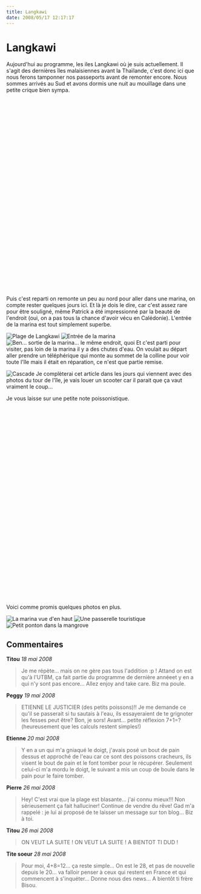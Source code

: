 ```yaml
---
title: Langkawi
date: 2008/05/17 12:17:17
---
```

# Langkawi
Aujourd'hui au programme, les iles Langkawi où je suis actuellement. Il s'agit des dernières îles malaisiennes avant la Thaïlande, c'est donc ici que nous ferons tamponner nos passeports avant de remonter encore. Nous sommes arrivés au Sud et avons dormis une nuit au mouillage dans une petite crique bien sympa.

<div><object width="640" height="505"><param name="movie" value="http://www.dailymotion.com/swf/x5lrr0&related=1"></param><param name="allowFullScreen" value="true"></param><param name="allowScriptAccess" value="always"></param><embed src="http://www.dailymotion.com/swf/x5lrr0&related=1" type="application/x-shockwave-flash" width="640" height="505" allowFullScreen="true" allowScriptAccess="always"></embed></object></div>

Puis c'est reparti on remonte un peu au nord pour aller dans une marina, on compte rester quelques jours ici. Et là je dois le dire, car c'est assez rare pour être souligné, même Patrick a été impressionné par la beauté de l'endroit (oui, on a pas tous la chance d'avoir vécu en Calédonie). L'entrée de la marina est tout simplement superbe.

![Plage de Langkawi ](blog/Langkawi/1211018197eneE.jpg "Plage de Langkawi ")
![Entrée de la marina ](blog/Langkawi/1211018204F7Ee.jpg "Entrée de la marina ")
![Ben... sortie de la marina... le même endroit, quoi ](blog/Langkawi/1211018457DniB.jpg "Ben... sortie de la marina... le même endroit, quoi ")
Et c'est parti pour visiter, pas loin de la marina il y a des chutes d'eau. On voulait au départ aller prendre un téléphérique qui monte au sommet de la colline pour voir toute l'île mais il était en réparation, ce n'est que partie remise.

![Cascade ](blog/Langkawi/1211018190Pmip.jpg "Cascade ")
Je complèterai cet article dans les jours qui viennent avec des photos du tour de l'île, je vais louer un scooter car il parait que ça vaut vraiment le coup...

Je vous laisse sur une petite note poissonistique.

<div><object width="640" height="505"><param name="movie" value="http://www.dailymotion.com/swf/x5gab6&v3=1&related=1"></param><param name="allowFullScreen" value="true"></param><param name="allowScriptAccess" value="always"></param><embed src="http://www.dailymotion.com/swf/x5gab6&v3=1&related=1" type="application/x-shockwave-flash" width="640" height="505" allowFullScreen="true" allowScriptAccess="always"></embed></object></div>

Voici comme promis quelques photos en plus.

![La marina vue d'en haut ](blog/Langkawi/1212397933wQ6v.jpg "La marina vue d'en haut ")
![Une passerelle touristique ](blog/Langkawi/1212398042f2k1.jpg "Une passerelle touristique ")
![Petit ponton dans la mangrove ](blog/Langkawi/1212397931akoQ.jpg "Petit ponton dans la mangrove ")

## Commentaires

__Titou__ _18 mai 2008_
> Je me répète... mais on ne gère pas tous l'addition :p ! Attand on est qu'à l'UTBM, ça fait partie du programme de dernière annéeet y en a qui n'y sont pas encore...
Allez enjoy and take care. Biz ma poule.

__Peggy__ _19 mai 2008_
> ETIENNE LE JUSTICIER (des petits poissons)!!
Je me demande ce qu'il se passerait si tu sautais à l'eau, ils essayeraient de te grignoter les fesses peut être?
Bon, je sors!
Avant... petite réflexion 7+1=? (heureusement que les calculs restent simples!)

__Etienne__ _20 mai 2008_
> Y en a un qui m'a gniaqué le doigt, j'avais posé un bout de pain dessus et approché de l'eau car ce sont des poissons cracheurs, ils visent le bout de pain et le font tomber pour le récupérer. Seulement celui-ci m'a mordu le doigt, le suivant a mis un coup de boule dans le pain pour le faire tomber.

__Pierre__ _26 mai 2008_
> Hey!
C'est vrai que la plage est blasante... j'ai connu mieux!!!
Non sérieusement ça fait halluciner!
Continue de vendre du rêve!
Gad m'a rappelé : je lui ai proposé de te laisser un message sur ton blog...
Biz à toi.

__Titou__ _26 mai 2008_
> ON VEUT LA SUITE ! ON VEUT LA SUITE !
A BIENTOT TI DUD !

__Tite soeur__ _28 mai 2008_
> Pour moi, 4+8=12... ça reste simple...
On est le 28, et pas de nouvelle depuis le 20... va falloir penser à ceux qui restent en France et qui commencent à s'inquéter...
Donne nous des news...
A bientôt ti frère
Bisou.

